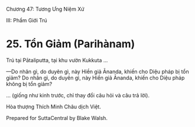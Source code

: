  

Chương 47: Tương Ưng Niệm Xứ

III: Phẩm Giới Trú

# 25\. Tổn Giảm (Parihànam)

Trú tại Pātaliputta, tại khu vườn Kukkuta …

—Do nhân gì, do duyên gì, này Hiền giả Ānanda, khiến cho Diệu pháp bị tổn giảm? Do nhân gì, do duyên gì, này Hiền giả Ānanda, khiến cho Diệu pháp không bị tổn giảm?

… (giống như kinh trước, chỉ thay đổi câu hỏi và câu trả lời).

Hòa thượng Thích Minh Châu dịch Việt.

Prepared for SuttaCentral by Blake Walsh.